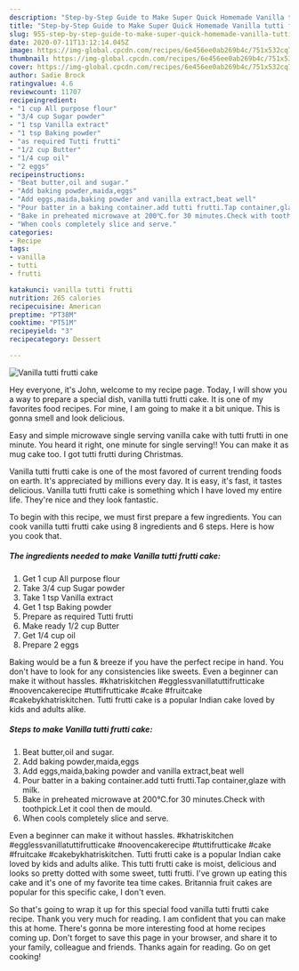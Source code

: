 ```yaml
---
description: "Step-by-Step Guide to Make Super Quick Homemade Vanilla tutti frutti cake"
title: "Step-by-Step Guide to Make Super Quick Homemade Vanilla tutti frutti cake"
slug: 955-step-by-step-guide-to-make-super-quick-homemade-vanilla-tutti-frutti-cake
date: 2020-07-11T13:12:14.045Z
image: https://img-global.cpcdn.com/recipes/6e456ee0ab269b4c/751x532cq70/vanilla-tutti-frutti-cake-recipe-main-photo.jpg
thumbnail: https://img-global.cpcdn.com/recipes/6e456ee0ab269b4c/751x532cq70/vanilla-tutti-frutti-cake-recipe-main-photo.jpg
cover: https://img-global.cpcdn.com/recipes/6e456ee0ab269b4c/751x532cq70/vanilla-tutti-frutti-cake-recipe-main-photo.jpg
author: Sadie Brock
ratingvalue: 4.6
reviewcount: 11707
recipeingredient:
- "1 cup All purpose flour"
- "3/4 cup Sugar powder"
- "1 tsp Vanilla extract"
- "1 tsp Baking powder"
- "as required Tutti frutti"
- "1/2 cup Butter"
- "1/4 cup oil"
- "2 eggs"
recipeinstructions:
- "Beat butter,oil and sugar."
- "Add baking powder,maida,eggs"
- "Add eggs,maida,baking powder and vanilla extract,beat well"
- "Pour batter in a baking container.add tutti frutti.Tap container,glaze with milk."
- "Bake in preheated microwave at 200℃.for 30 minutes.Check with toothpick.Let it cool then de mould."
- "When cools completely slice and serve."
categories:
- Recipe
tags:
- vanilla
- tutti
- frutti

katakunci: vanilla tutti frutti 
nutrition: 265 calories
recipecuisine: American
preptime: "PT38M"
cooktime: "PT51M"
recipeyield: "3"
recipecategory: Dessert

---
```



![Vanilla tutti frutti cake](https://img-global.cpcdn.com/recipes/6e456ee0ab269b4c/751x532cq70/vanilla-tutti-frutti-cake-recipe-main-photo.jpg)

Hey everyone, it's John, welcome to my recipe page. Today, I will show you a way to prepare a special dish, vanilla tutti frutti cake. It is one of my favorites food recipes. For mine, I am going to make it a bit unique. This is gonna smell and look delicious.

Easy and simple microwave single serving vanilla cake with tutti frutti in one minute. You heard it right, one minute for single serving!! You can make it as mug cake too. I got tutti frutti during Christmas.

Vanilla tutti frutti cake is one of the most favored of current trending foods on earth. It's appreciated by millions every day. It is easy, it's fast, it tastes delicious. Vanilla tutti frutti cake is something which I have loved my entire life. They're nice and they look fantastic.


To begin with this recipe, we must first prepare a few ingredients. You can cook vanilla tutti frutti cake using 8 ingredients and 6 steps. Here is how you cook that.

<!--inarticleads1-->

##### The ingredients needed to make Vanilla tutti frutti cake:

1. Get 1 cup All purpose flour
1. Take 3/4 cup Sugar powder
1. Take 1 tsp Vanilla extract
1. Get 1 tsp Baking powder
1. Prepare as required Tutti frutti
1. Make ready 1/2 cup Butter
1. Get 1/4 cup oil
1. Prepare 2 eggs


Baking would be a fun &amp; breeze if you have the perfect recipe in hand. You don&#39;t have to look for any consistencies like sweets. Even a beginner can make it without hassles. #khatriskitchen #egglessvanillatuttifrutticake #noovencakerecipe #tuttifrutticake #cake #fruitcake #cakebykhatriskitchen. Tutti frutti cake is a popular Indian cake loved by kids and adults alike. 

<!--inarticleads2-->

##### Steps to make Vanilla tutti frutti cake:

1. Beat butter,oil and sugar.
1. Add baking powder,maida,eggs
1. Add eggs,maida,baking powder and vanilla extract,beat well
1. Pour batter in a baking container.add tutti frutti.Tap container,glaze with milk.
1. Bake in preheated microwave at 200℃.for 30 minutes.Check with toothpick.Let it cool then de mould.
1. When cools completely slice and serve.


Even a beginner can make it without hassles. #khatriskitchen #egglessvanillatuttifrutticake #noovencakerecipe #tuttifrutticake #cake #fruitcake #cakebykhatriskitchen. Tutti frutti cake is a popular Indian cake loved by kids and adults alike. This tutti frutti cake is moist, delicious and looks so pretty dotted with some sweet, tutti frutti. I&#39;ve grown up eating this cake and it&#39;s one of my favorite tea time cakes. Britannia fruit cakes are popular for this specific cake, I don&#39;t even. 

So that's going to wrap it up for this special food vanilla tutti frutti cake recipe. Thank you very much for reading. I am confident that you can make this at home. There's gonna be more interesting food at home recipes coming up. Don't forget to save this page in your browser, and share it to your family, colleague and friends. Thanks again for reading. Go on get cooking!
